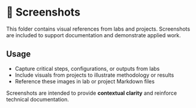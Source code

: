# 📸 Screenshots

This folder contains visual references from labs and projects. Screenshots are included to support documentation and demonstrate applied work.

## Usage
- Capture critical steps, configurations, or outputs from labs  
- Include visuals from projects to illustrate methodology or results  
- Reference these images in lab or project Markdown files  

Screenshots are intended to provide **contextual clarity** and reinforce technical documentation.

